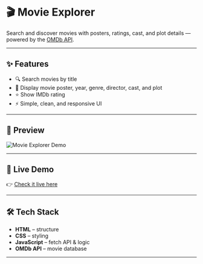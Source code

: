 # 🎬 Movie Explorer  

Search and discover movies with posters, ratings, cast, and plot details — powered by the [OMDb API](https://www.omdbapi.com/).  

---

## ✨ Features  
- 🔍 Search movies by title  
- 📸 Display movie poster, year, genre, director, cast, and plot  
- ⭐ Show IMDb rating  
- ⚡ Simple, clean, and responsive UI  

---

## 📸 Preview
![Movie Explorer Demo](https://github.com/aishi1528/Movie-Explorer/blob/main/Demo.gif)

---

## 🚀 Live Demo  
👉 [Check it live here](https://aishi1528.github.io/Movie-Explorer/)  

---

## 🛠️ Tech Stack  
- **HTML** – structure  
- **CSS** – styling  
- **JavaScript** – fetch API & logic  
- **OMDb API** – movie database  

---



